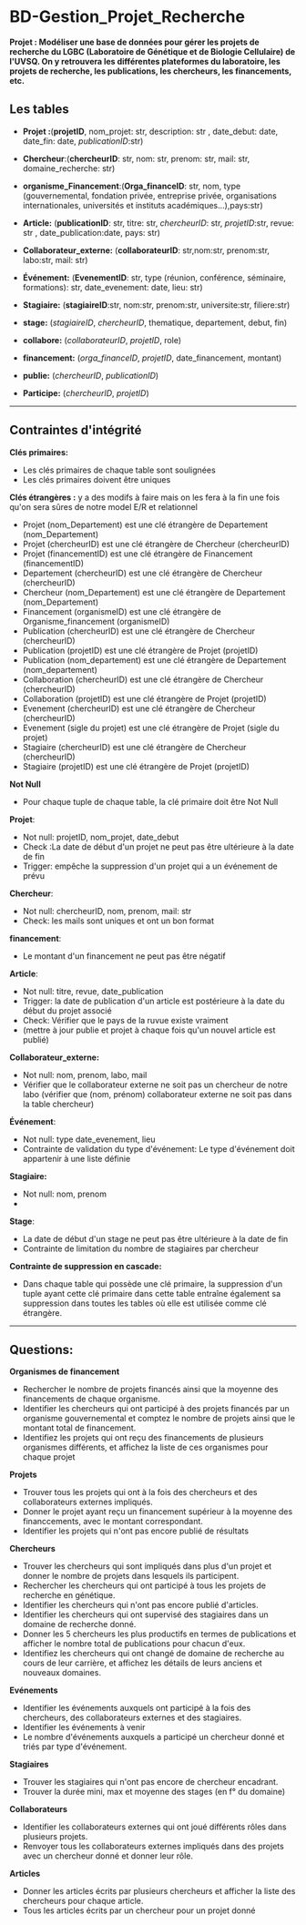 # BD-Gestion_Projet_Recherche

**Projet : Modéliser une base de données pour gérer les projets de recherche du LGBC (Laboratoire de Génétique et de Biologie Cellulaire) de l'UVSQ.   On y retrouvera les différentes plateformes du laboratoire, les projets de recherche, les publications, les chercheurs, les financements, etc.**

## Les tables

- **Projet :**(**projetID**, nom_projet: str, description: str , date_debut: date, date_fin: date, *publicationID*:str)

- **Chercheur**:(**chercheurID**: str, nom: str, prenom: str, mail: str, domaine_recherche: str)

- **organisme_Financement**:(**Orga_financeID**: str, nom, type (gouvernemental, fondation privée, entreprise privée, organisations internationales, universités et instituts académiques...),pays:str)

- **Article:** (**publicationID**: str, titre: str, *chercheurID*: str, *projetID*:str, revue: str , date_publication:date, pays: str)  

- **Collaborateur_externe:** (**collaborateurID**: str,nom:str, prenom:str, labo:str, mail: str)

- **Événement:** (**EvenementID**: str, type (réunion, conférence, séminaire, formations): str, date_evenement: date, lieu: str) 

- **Stagiaire:** (**stagiaireID**:str, nom:str, prenom:str, universite:str, filiere:str)

- **stage:** (*stagiaireID*, *chercheurID*, thematique, departement, debut, fin)
- **collabore:** (*collaborateurID*, *projetID*, role)
- **financement:** (*orga_financeID*, *projetID*, date_financement, montant)
- **publie:** (*chercheurID*, *publicationID*)
- **Participe:** (*chercheurID*, *projetID*)

--------
## Contraintes d'intégrité

**Clés primaires:**
- Les clés primaires de chaque table sont soulignées
- Les clés primaires doivent être uniques

**Clés étrangères :**  y a des modifs à faire mais on les fera à la fin une fois qu'on sera sûres de notre model E/R et relationnel
- Projet (nom_Departement) est une clé étrangère de Departement (nom_Departement)
- Projet (chercheurID) est une clé étrangère de Chercheur (chercheurID)
- Projet (financementID) est une clé étrangère de Financement (financementID)
- Departement (chercheurID) est une clé étrangère de Chercheur (chercheurID)
- Chercheur (nom_Departement) est une clé étrangère de Departement (nom_Departement)
- Financement (organismeID) est une clé étrangère de Organisme_financement (organismeID)
- Publication (chercheurID) est une clé étrangère de Chercheur (chercheurID)
- Publication (projetID) est une clé étrangère de Projet (projetID)
- Publication (nom_departement) est une clé étrangère de Departement (nom_departement)
- Collaboration (chercheurID) est une clé étrangère de Chercheur (chercheurID)
- Collaboration (projetID) est une clé étrangère de Projet (projetID)
- Evenement (chercheurID) est une clé étrangère de Chercheur (chercheurID)
- Evenement (sigle du projet) est une clé étrangère de Projet (sigle du projet)
- Stagiaire (chercheurID) est une clé étrangère de Chercheur (chercheurID)
- Stagiaire (projetID) est une clé étrangère de Projet (projetID)

**Not Null**  
- Pour chaque tuple de chaque table, la clé primaire doit être Not Null

**Projet**:
- Not null: projetID, nom_projet, date_debut
- Check :La date de début d'un projet ne peut pas être ultérieure à la date de fin
- Trigger: empêche la suppression d'un projet qui a un événement de prévu

**Chercheur**:
- Not null:  chercheurID, nom, prenom, mail: str
- Check: les mails sont uniques et ont un bon format

**financement**:
- Le montant d'un financement ne peut pas être négatif

**Article**:
- Not null: titre, revue, date_publication
- Trigger: la date de publication d'un article est postérieure à la date du début du projet associé
- Check: Vérifier que le pays de la ruvue existe vraiment
- (mettre à jour publie et projet à chaque fois qu'un nouvel article est publié)

**Collaborateur_externe:** 
- Not null: nom, prenom, labo, mail
- Vérifier que le collaborateur externe ne soit pas un chercheur de notre labo (vérifier que (nom, prénom) collaborateur externe ne soit pas dans la table chercheur)

**Événement**: 
- Not null: type date_evenement, lieu
- Contrainte de validation du type d'événement: Le type d'événement doit appartenir à une liste définie

**Stagiaire:** 
- Not null: nom, prenom
- 

**Stage**:
- La date de début d'un stage ne peut pas être ultérieure à la date de fin
- Contrainte de limitation du nombre de stagiaires par chercheur
  
**Contrainte de suppression en cascade:**  
- Dans chaque table qui possède une clé primaire, la suppression d'un tuple ayant cette clé primaire dans cette table entraîne également sa suppression dans toutes les tables où elle est utilisée comme clé étrangère.
  
------------------------------------------------
## Questions:

**Organismes de financement**
- Rechercher le nombre de projets financés ainsi que la moyenne des financements de chaque organisme.
- Identifier les chercheurs qui ont participé à des projets financés par un organisme gouvernemental et comptez le nombre de projets ainsi que le montant total de financement.
- Identifiez les projets qui ont reçu des financements de plusieurs organismes différents, et affichez la liste de ces organismes pour chaque projet

**Projets**
- Trouver tous les projets qui ont à la fois des chercheurs et des collaborateurs externes impliqués.
- Donner le projet ayant reçu un financement supérieur à la moyenne des financcements, avec le montant correspondant.
- Identifier les projets qui n'ont pas encore publié de résultats
  
**Chercheurs**
- Trouver les chercheurs qui sont impliqués dans plus d'un projet et donner le nombre de projets dans lesquels ils participent.
- Rechercher les chercheurs qui ont participé à tous les projets de recherche en génétique.
- Identifier les chercheurs qui n'ont pas encore publié d'articles.
- Identifier les chercheurs qui ont supervisé des stagiaires dans un domaine de recherche donné.
- Donner les 5 chercheurs les plus productifs en termes de publications et afficher le nombre total de publications pour chacun d'eux.
- Identifiez les chercheurs qui ont changé de domaine de recherche au cours de leur carrière, et affichez les détails de leurs anciens et nouveaux domaines.

**Evénements**
- Identifier les événements auxquels ont participé à la fois des chercheurs, des collaborateurs externes et des stagiaires.
- Identifier les événements à venir
- Le nombre d'événements auxquels a participé un chercheur donné et triés par type d'événement.

**Stagiaires**
- Trouver les stagiaires qui n'ont pas encore de chercheur encadrant.
- Trouver la durée mini, max et moyenne des stages (en f° du domaine)
  
**Collaborateurs**
- Identifier les collaborateurs externes qui ont joué différents rôles dans plusieurs projets.
- Renvoyer tous les collaborateurs externes impliqués dans des projets avec un chercheur donné et donner leur rôle.

**Articles**
- Donner les articles écrits par plusieurs chercheurs et afficher la liste des chercheurs pour chaque article.
- Tous les articles écrits par un chercheur pour un projet donné



